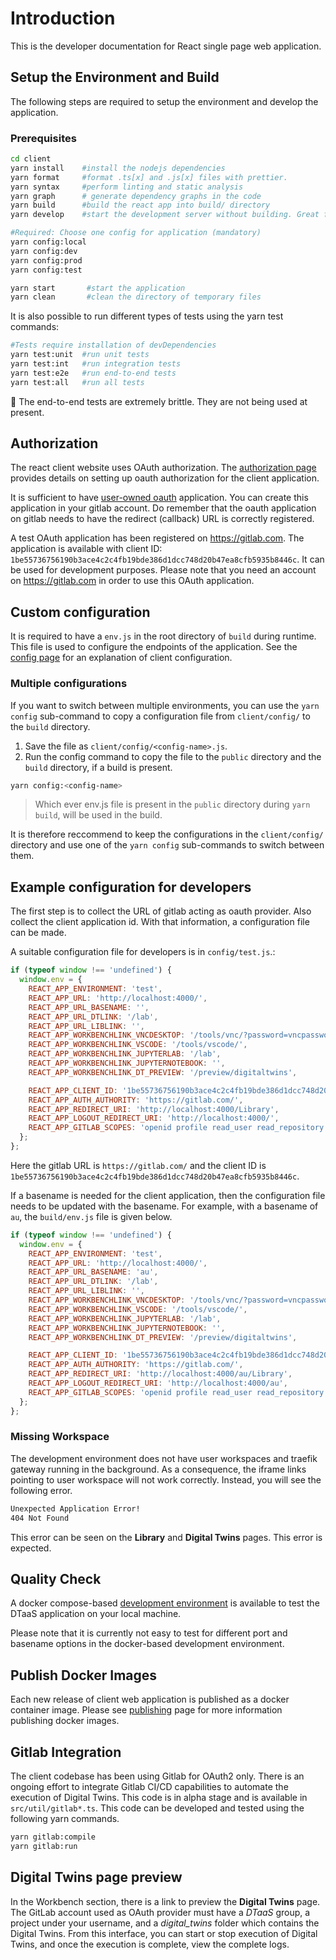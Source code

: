 # Introduction

This is the developer documentation for React single page web application.

## Setup the Environment and Build

The following steps are required to setup the environment and develop
the application.

### Prerequisites

```bash
cd client
yarn install    #install the nodejs dependencies
yarn format     #format .ts[x] and .js[x] files with prettier.
yarn syntax     #perform linting and static analysis
yarn graph      # generate dependency graphs in the code
yarn build      #build the react app into build/ directory
yarn develop    #start the development server without building. Great for live edits.

#Required: Choose one config for application (mandatory)
yarn config:local
yarn config:dev
yarn config:prod
yarn config:test

yarn start       #start the application
yarn clean       #clean the directory of temporary files
```

It is also possible to run different types of tests using the yarn
test commands:

```bash
#Tests require installation of devDependencies
yarn test:unit  #run unit tests
yarn test:int   #run integration tests
yarn test:e2e   #run end-to-end tests
yarn test:all   #run all tests
```

:bug: The end-to-end tests are extremely brittle.
They are not being used at present.

## Authorization

The react client website uses OAuth authorization.
The [authorization page](../docs/admin/client/auth.md)
provides details on setting up oauth authorization for
the client application.

It is sufficient to have
[user-owned oauth](https://docs.gitlab.com/ee/integration/oauth_provider.html#create-a-user-owned-application)
application. You can create this application in your gitlab account.
Do remember that the oauth application on gitlab needs to have the redirect
(callback) URL is correctly registered.

A test OAuth application has been registered on <https://gitlab.com>.
The application is available with client ID:
`1be55736756190b3ace4c2c4fb19bde386d1dcc748d20b47ea8cfb5935b8446c`.
It can be used for development purposes.
Please note that you need an account on <https://gitlab.com> in
order to use this OAuth application.

## Custom configuration

It is required to have a `env.js` in the root directory of
`build` during runtime. This file is used to configure the
endpoints of the application.
See the [config page](../docs/admin/client/config.md)
for an explanation of client configuration.

### Multiple configurations

If you want to switch between multiple environments,
you can use the `yarn config` sub-command to copy a configuration
file from `client/config/` to the `build` directory.

1. Save the file as `client/config/<config-name>.js`.
1. Run the config command to copy the file to the `public` directory
   and the `build` directory, if a build is present.

```bash
yarn config:<config-name>
```

> Which ever env.js file is present in the `public` directory during
`yarn build`, will be used in the build.

It is therefore reccommend to keep the configurations in the
`client/config/` directory and use one of the `yarn config`
sub-commands to switch between them.

## Example configuration for developers

The first step is to collect the URL of gitlab acting as oauth provider.
Also collect the client application id. With that information,
a configuration file can be made.

A suitable configuration file for developers is in `config/test.js`.:

```js
if (typeof window !== 'undefined') {
  window.env = {
    REACT_APP_ENVIRONMENT: 'test',
    REACT_APP_URL: 'http://localhost:4000/',
    REACT_APP_URL_BASENAME: '',
    REACT_APP_URL_DTLINK: '/lab',
    REACT_APP_URL_LIBLINK: '',
    REACT_APP_WORKBENCHLINK_VNCDESKTOP: '/tools/vnc/?password=vncpassword',
    REACT_APP_WORKBENCHLINK_VSCODE: '/tools/vscode/',
    REACT_APP_WORKBENCHLINK_JUPYTERLAB: '/lab',
    REACT_APP_WORKBENCHLINK_JUPYTERNOTEBOOK: '',
    REACT_APP_WORKBENCHLINK_DT_PREVIEW: '/preview/digitaltwins',

    REACT_APP_CLIENT_ID: '1be55736756190b3ace4c2c4fb19bde386d1dcc748d20b47ea8cfb5935b8446c',
    REACT_APP_AUTH_AUTHORITY: 'https://gitlab.com/',
    REACT_APP_REDIRECT_URI: 'http://localhost:4000/Library',
    REACT_APP_LOGOUT_REDIRECT_URI: 'http://localhost:4000/',
    REACT_APP_GITLAB_SCOPES: 'openid profile read_user read_repository api',
  };
};
```

Here the gitlab URL is `https://gitlab.com/` and the client ID is
`1be55736756190b3ace4c2c4fb19bde386d1dcc748d20b47ea8cfb5935b8446c`.

If a basename is needed for the client application, then the configuration
file needs to be updated with the basename. For example, with a basename of
`au`, the `build/env.js` file is given below.

```js
if (typeof window !== 'undefined') {
  window.env = {
    REACT_APP_ENVIRONMENT: 'test',
    REACT_APP_URL: 'http://localhost:4000/',
    REACT_APP_URL_BASENAME: 'au',
    REACT_APP_URL_DTLINK: '/lab',
    REACT_APP_URL_LIBLINK: '',
    REACT_APP_WORKBENCHLINK_VNCDESKTOP: '/tools/vnc/?password=vncpassword',
    REACT_APP_WORKBENCHLINK_VSCODE: '/tools/vscode/',
    REACT_APP_WORKBENCHLINK_JUPYTERLAB: '/lab',
    REACT_APP_WORKBENCHLINK_JUPYTERNOTEBOOK: '',
    REACT_APP_WORKBENCHLINK_DT_PREVIEW: '/preview/digitaltwins',

    REACT_APP_CLIENT_ID: '1be55736756190b3ace4c2c4fb19bde386d1dcc748d20b47ea8cfb5935b8446c',
    REACT_APP_AUTH_AUTHORITY: 'https://gitlab.com/',
    REACT_APP_REDIRECT_URI: 'http://localhost:4000/au/Library',
    REACT_APP_LOGOUT_REDIRECT_URI: 'http://localhost:4000/au',
    REACT_APP_GITLAB_SCOPES: 'openid profile read_user read_repository api',
  };
};
```

### Missing Workspace

The development environment does not have user workspaces and
traefik gateway running in the background. As a consequence, the iframe
links pointing to user workspace will not work correctly. Instead, you
will see the following error.

```txt
Unexpected Application Error!
404 Not Found
```

This error can be seen on the **Library** and **Digital Twins** pages.
This error is expected.

## Quality Check

A docker compose-based [development environment](../docker/README.md)
is available to test the DTaaS application on your local machine.

Please note that it is currently not easy to test for different
port and basename options in the docker-based development environment.

## Publish Docker Images

Each new release of client web application is published as a docker
container image. Please see [publishing](../docker/README.md) page
for more information publishing docker images.

## Gitlab Integration

The client codebase has been using Gitlab for OAuth2 only. There is
an ongoing effort to integrate Gitlab CI/CD capabilities to automate
the execution of Digital Twins. This code is in alpha stage and is
available in `src/util/gitlab*.ts`.
This code can be developed and tested using the following yarn commands.

```bash
yarn gitlab:compile
yarn gitlab:run
```

## Digital Twins page preview

In the Workbench section, there is a link to preview the **Digital Twins**
page. The GitLab account used as OAuth provider must have a *DTaaS* group,
a project under your username, and a *digital_twins* folder which contains
the Digital Twins. From this interface, you can start or stop execution of
Digital Twins, and once the execution is complete, view the complete logs.